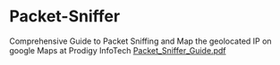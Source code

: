 # Packet-Sniffer
Comprehensive Guide to Packet Sniffing and Map the geolocated IP on google Maps at Prodigy InfoTech 
[Packet_Sniffer_Guide.pdf](https://github.com/user-attachments/files/16112656/Packet_Sniffer_Guide.pdf)

